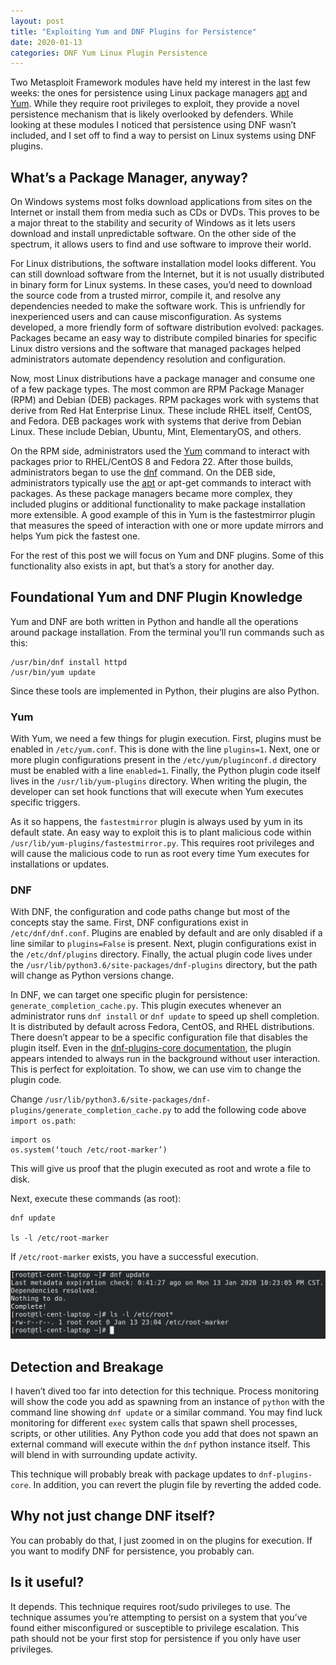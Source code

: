 ```yaml
---
layout: post
title: "Exploiting Yum and DNF Plugins for Persistence"
date: 2020-01-13
categories: DNF Yum Linux Plugin Persistence
---
```


Two Metasploit Framework modules have held my interest in the last few weeks: the ones for persistence using Linux package managers [apt](https://github.com/rapid7/metasploit-framework/blob/master/modules/exploits/linux/local/apt_package_manager_persistence.rb) and [Yum](https://github.com/rapid7/metasploit-framework/blob/master/modules/exploits/linux/local/yum_package_manager_persistence.rb). While they require root privileges to exploit, they provide a novel persistence mechanism that is likely overlooked by defenders. While looking at these modules I noticed that persistence using DNF wasn’t included, and I set off to find a way to persist on Linux systems using DNF plugins.

## What’s a Package Manager, anyway?

On Windows systems most folks download applications from sites on the Internet or install them from media such as CDs or DVDs. This proves to be a major threat to the stability and security of Windows as it lets users download and install unpredictable software. On the other side of the spectrum, it allows users to find and use software to improve their world.

For Linux distributions, the software installation model looks different. You can still download software from the Internet, but it is not usually distributed in binary form for Linux systems. In these cases, you’d need to download the source code from a trusted mirror, compile it, and resolve any dependencies needed to make the software work. This is unfriendly for inexperienced users and can cause misconfiguration. As systems developed, a more friendly form of software distribution evolved: packages. Packages became an easy way to distribute compiled binaries for specific Linux distro versions and the software that managed packages helped administrators automate dependency resolution and configuration.

Now, most Linux distributions have a package manager and consume one of a few package types. The most common are RPM Package Manager (RPM) and Debian (DEB) packages. RPM packages work with systems that derive from Red Hat Enterprise Linux. These include RHEL itself, CentOS, and Fedora. DEB packages work with systems that derive from Debian Linux. These include Debian, Ubuntu, Mint, ElementaryOS, and others. 

On the RPM side, administrators used the [Yum](http://man7.org/linux/man-pages/man8/yum.8.html) command to interact with packages prior to RHEL/CentOS 8 and Fedora 22. After those builds, administrators began to use the [dnf](https://dnf.readthedocs.io/en/latest/command_ref.html) command. On the DEB side, administrators typically use the [apt](http://manpages.ubuntu.com/manpages/eoan/man8/apt.8.html) or apt-get commands to interact with packages. As these package managers became more complex, they included plugins or additional functionality to make package installation more extensible. A good example of this in Yum is the fastestmirror plugin that measures the speed of interaction with one or more update mirrors and helps Yum pick the fastest one.

For the rest of this post we will focus on Yum and DNF plugins. Some of this functionality also exists in apt, but that’s a story for another day.

## Foundational Yum and DNF Plugin Knowledge

Yum and DNF are both written in Python and handle all the operations around package installation. From the terminal you’ll run commands such as this:

```
/usr/bin/dnf install httpd
/usr/bin/yum update
```

Since these tools are implemented in Python, their plugins are also Python. 

### Yum

With Yum, we need a few things for plugin execution. First, plugins must be enabled in `/etc/yum.conf`. This is done with the line `plugins=1`. Next, one or more plugin configurations present in the `/etc/yum/pluginconf.d` directory must be enabled with a line `enabled=1`. Finally, the Python plugin code itself lives in the `/usr/lib/yum-plugins` directory. When writing the plugin, the developer can set hook functions that will execute when Yum executes specific triggers.

As it so happens, the `fastestmirror` plugin is always used by yum in its default state. An easy way to exploit this is to plant malicious code within `/usr/lib/yum-plugins/fastestmirror.py`. This requires root privileges and will cause the malicious code to run as root every time Yum executes for installations or updates.

### DNF

With DNF, the configuration and code paths change but most of the concepts stay the same. First, DNF configurations exist in `/etc/dnf/dnf.conf`. Plugins are enabled by default and are only disabled if a line similar to `plugins=False` is present. Next, plugin configurations exist in the `/etc/dnf/plugins` directory. Finally, the actual plugin code lives under the `/usr/lib/python3.6/site-packages/dnf-plugins` directory, but the path will change as Python versions change.

In DNF, we can target one specific plugin for persistence: `generate_completion_cache.py`. This plugin executes whenever an administrator runs `dnf install` or `dnf update` to speed up shell completion. It is distributed by default across Fedora, CentOS, and RHEL distributions. There doesn’t appear to be a specific configuration file that disables the plugin itself. Even in the [dnf-plugins-core documentation](https://dnf-plugins-core.readthedocs.io/en/latest/generate_completion_cache.html), the plugin appears intended to always run in the background without user interaction. This is perfect for exploitation. To show, we can use vim to change the plugin code.

Change `/usr/lib/python3.6/site-packages/dnf-plugins/generate_completion_cache.py` to add the following code above `import os.path`:

```
import os
os.system(‘touch /etc/root-marker’)
```

This will give us proof that the plugin executed as root and wrote a file to disk. 

Next, execute these commands (as root):

```
dnf update

ls -l /etc/root-marker
```

If `/etc/root-marker` exists, you have a successful execution.

![](/assets/images/exploiting-dnf-plugins/successful-execution.png)


## Detection and Breakage

I haven’t dived too far into detection for this technique. Process monitoring will show the code you add as spawning from an instance of `python` with the command line showing `dnf update` or a similar command. You may find luck monitoring for different `exec` system calls that spawn shell processes, scripts, or other utilities. Any Python code you add that does not spawn an external command will execute within the `dnf` python instance itself. This will blend in with surrounding update activity.

This technique will probably break with package updates to `dnf-plugins-core`. In addition, you can revert the plugin file by reverting the added code.

## Why not just change DNF itself?

You can probably do that, I just zoomed in on the plugins for execution. If you want to modify DNF for persistence, you probably can.

## Is it useful?

It depends. This technique requires root/sudo privileges to use. The technique assumes you’re attempting to persist on a system that you’ve found either misconfigured or susceptible to privilege escalation. This path should not be your first stop for persistence if you only have user privileges.